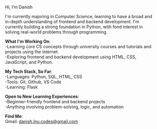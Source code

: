 Hi, I’m Danish

I'm currently majoring in Computer Science, learning to have a broad and in-depth understanding of frontend and backend development. I'm currently building a strong foundation in Python, with fond interest in solving real-world problems through programming.

**What I'm Working On**:  
-Learning core CS concepts through university courses and tutorials and projects using the internet.  
-Exploring frontend and backend development using HTML, CSS, JavaScript, and Python.  

**My Tech Stack, So Far**:  
-Languages: Python, SQL, HTML, CSS  
-Tools: Git, Github, VS Code  
-Learning: Flask  

**Open to New Learning Experiences**:  
-Beginner-friendly frontend and backend projects    
-Anything involving problem-solving, logic, and automation  

**Find Me**:  
Gmail: danish.lnu.codes@gmail.com     

<!---
dan1sh11/dan1sh11 is a ✨ special ✨ repository because its `README.md` (this file) appears on your GitHub profile.
You can click the Preview link to take a look at your changes.
--->
